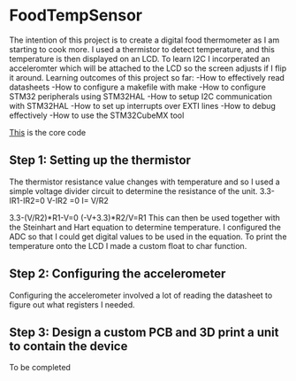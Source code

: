 # FoodTempSensor

The intention of this project is to create a digital food thermometer as I am starting to cook more.
I used a thermistor to detect temperature, and this temperature is then displayed on an LCD. 
To learn I2C I incorperated an acceleromter which will be attached to the LCD so the screen adjusts if I flip it around.
Learning outcomes of this project so far:
-How to effectively read datasheets
-How to configure a makefile with make 
-How to configure STM32 peripherals using STM32HAL
-How to setup I2C communication with STM32HAL
-How to set up interrupts over EXTI lines
-How to debug effectively 
-How to use the STM32CubeMX tool
  
[This](https://github.com/PierceMckinnon/FoodTempSensor/tree/master/Core) is the core code
## Step 1: Setting up the thermistor
The thermistor resistance value changes with temperature and so I used a simple voltage divider circuit to determine the resistance of the unit.
3.3-IR1-IR2=0
V-IR2 =0
I= V/R2

3.3-(V/R2)*R1-V=0
(-V+3.3)*R2/V=R1
This can then be used together with the Steinhart and Hart equation to determine temperature. I configured the ADC so that I could get digital values to be used in the equation.
To print the temperature onto the LCD I made a custom float to char function.

## Step 2: Configuring the accelerometer
Configuring the accelerometer involved a lot of reading the datasheet to figure out what registers I needed.
    
## Step 3: Design a custom PCB and 3D print a unit to contain the device
To be completed 
  
